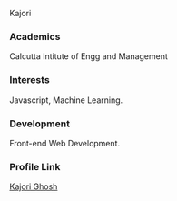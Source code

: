  Kajori
### Academics
Calcutta Intitute of Engg and Management
### Interests
Javascript, Machine Learning.
### Development
Front-end Web Development.
### Profile Link
[Kajori Ghosh](github.com/Kajori4)
